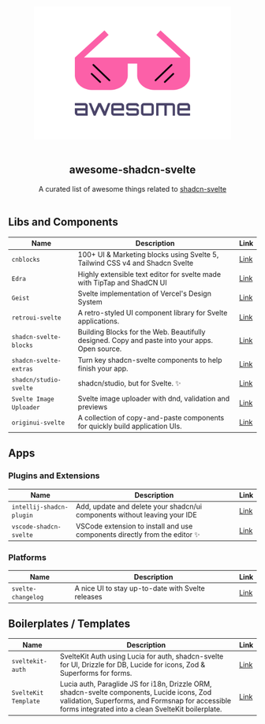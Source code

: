 <p align="center">
  <br>
  <img width="400" src="./assets/logo.svg" alt="logo of awesome-shadcn-svelte repository">
  <br>
  <br>
</p>

<h2 align='center'>awesome-shadcn-svelte</h2>

<p align='center'>
A curated list of awesome things related to <a href='https://shadcn-svelte.com/' target="_blank">shadcn-svelte</a>
<br><br>

## Libs and Components

| Name                    | Description                                                                                    | Link                                                        |
| ----------------------- | ---------------------------------------------------------------------------------------------- | ----------------------------------------------------------- |
| `cnblocks`              | 100+ UI & Marketing blocks using Svelte 5, Tailwind CSS v4 and Shadcn Svelte                   | [Link](https://sv-blocks.vercel.app)                        |
| `Edra`                  | Highly extensible text editor for svelte made with TipTap and ShadCN UI                        | [Link](https://github.com/Tsuzat/Edra)                      |
| `Geist`                 | Svelte implementation of Vercel's Design System                                                | [Link](https://github.com/shyakadavis/geist)                |
| `retroui-svelte`        | A retro-styled UI component library for Svelte applications.                                   | [Link](https://github.com/Mhamad6000/retroui-svelte)        |
| `shadcn-svelte-blocks`  | Building Blocks for the Web. Beautifully designed. Copy and paste into your apps. Open source. | [Link](https://shadcn-svelte.com/blocks)                    |
| `shadcn-svelte-extras`  | Turn key shadcn-svelte components to help finish your app.                                     | [Link](https://github.com/ieedan/shadcn-svelte-extras)      |
| `shadcn/studio-svelte`  | shadcn/studio, but for Svelte. ✨                                                              | [Link](https://github.com/EpicAlbin03/shadcn-studio-svelte) |
| `Svelte Image Uploader` | Svelte image uploader with dnd, validation and previews                                        | [Link](https://svelte-image-uploader.vercel.app)            |
| `originui-svelte`       | A collection of copy-and-paste components for quickly build application UIs.                   | [Link](https://originui-svelte.pages.dev/)                        |

## Apps

### Plugins and Extensions

| Name                     | Description                                                                | Link                                                                                        |
| ------------------------ | -------------------------------------------------------------------------- | ------------------------------------------------------------------------------------------- |
| `intellij-shadcn-plugin` | Add, update and delete your shadcn/ui components without leaving your IDE  | [Link](https://plugins.jetbrains.com/plugin/23479-shadcn-ui-components-manager)             |
| `vscode-shadcn-svelte`   | VSCode extension to install and use components directly from the editor ✨ | [Link](https://marketplace.visualstudio.com/items?itemName=Selemondev.vscode-shadcn-svelte) |

### Platforms

| Name               | Description                                       | Link                                                        |
| ------------------ | ------------------------------------------------- | ----------------------------------------------------------- |
| `svelte-changelog` | A nice UI to stay up-to-date with Svelte releases | [Link](https://github.com/WarningImHack3r/svelte-changelog) |

## Boilerplates / Templates

| Name                 | Description                                                                                                                                                                                          | Link                                                |
| -------------------- | ---------------------------------------------------------------------------------------------------------------------------------------------------------------------------------------------------- | --------------------------------------------------- |
| `sveltekit-auth`     | SvelteKit Auth using Lucia for auth, shadcn-svelte for UI, Drizzle for DB, Lucide for icons, Zod & Superforms for forms.                                                                             | [Link](https://github.com/delay/sveltekit-auth)     |
| `SvelteKit Template` | Lucia auth, Paraglide JS for i18n, Drizzle ORM, shadcn-svelte components, Lucide icons, Zod validation, Superforms, and Formsnap for accessible forms integrated into a clean SvelteKit boilerplate. | [Link](https://github.com/ak4zh/sveltekit-template) |

